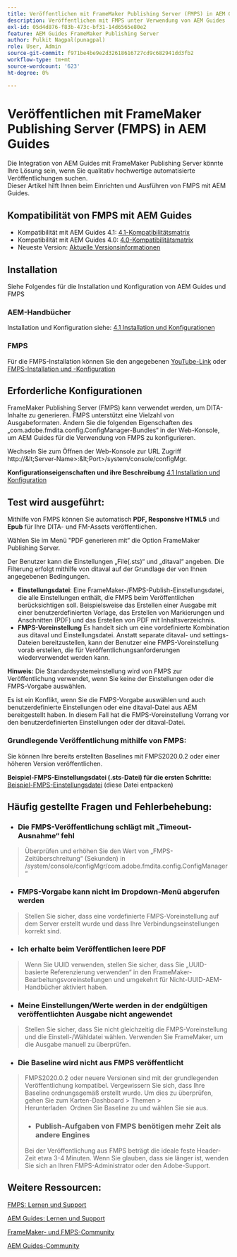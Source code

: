 ```yaml
---
title: Veröffentlichen mit FrameMaker Publishing Server (FMPS) in AEM Guides
description: Veröffentlichen mit FMPS unter Verwendung von AEM Guides
exl-id: 05d4d876-f83b-473c-bf31-14d6565e80e2
feature: AEM Guides FrameMaker Publishing Server
author: Pulkit Nagpal(punagpal)
role: User, Admin
source-git-commit: f971be4be9e2d32618616727cd9c682941dd3fb2
workflow-type: tm+mt
source-wordcount: '623'
ht-degree: 0%

---
```


# Veröffentlichen mit FrameMaker Publishing Server (FMPS) in AEM Guides

Die Integration von AEM Guides mit FrameMaker Publishing Server könnte Ihre Lösung sein, wenn Sie qualitativ hochwertige automatisierte Veröffentlichungen suchen.\
Dieser Artikel hilft Ihnen beim Einrichten und Ausführen von FMPS mit AEM Guides.

## Kompatibilität von FMPS mit AEM Guides

- Kompatibilität mit AEM Guides 4.1: [4.1-Kompatibilitätsmatrix](https://experienceleague.adobe.com/docs/experience-manager-guides-learn/tutorials/release-info/release-notes/on-prem-release-notes/release-notes-4.1.html?lang=de/#compatibility-matrix)
- Kompatibilität mit AEM Guides 4.0: [4.0-Kompatibilitätsmatrix](https://helpx.adobe.com/xml-documentation-for-experience-manager/release-note/release-notes-xml-documentation-solution-4-0.html/#Compatibility%20matrix)
- Neueste Version: [Aktuelle Versionsinformationen](https://experienceleague.adobe.com/docs/experience-manager-guides-learn/tutorials/release-info/latest-release-info.html?lang=de)

## Installation

Siehe Folgendes für die Installation und Konfiguration von AEM Guides und FMPS

### AEM-Handbücher

Installation und Konfiguration siehe: [4.1 Installation und Konfigurationen](https://helpx.adobe.com/content/dam/help/en/xml-documentation-solution/4-1-2/Adobe-Experience-Manager-Guides_Installation-Configuration-Guide_EN.pdf)

### FMPS

Für die FMPS-Installation können Sie den angegebenen [YouTube-Link](https://www.youtube.com/watch?v=2deelyM5VA8&t) oder [FMPS-Installation und -Konfiguration](https://help.adobe.com/en_US/framemaker/server/index.html#t=fmps-user-guide%2Finstall_config_fmps.html%23install_config_fmps&amp;rhtocid=_2)

## Erforderliche Konfigurationen

FrameMaker Publishing Server (FMPS) kann verwendet werden, um DITA-Inhalte zu generieren. FMPS unterstützt eine Vielzahl von Ausgabeformaten. Ändern Sie die folgenden Eigenschaften des „com.adobe.fmdita.config.ConfigManager-Bundles“ in der Web-Konsole, um AEM Guides für die Verwendung von FMPS zu konfigurieren.

Wechseln Sie zum Öffnen der Web-Konsole zur URL Zugriff http://\&lt;Server-Name>:\&lt;Port\>/system/console/configMgr.

**Konfigurationseigenschaften und ihre Beschreibung** [4.1 Installation und Konfiguration](https://helpx.adobe.com/content/dam/help/en/xml-documentation-solution/4-1-2/Adobe-Experience-Manager-Guides_Installation-Configuration-Guide_EN.pdf#page=89)

## Test wird ausgeführt:

Mithilfe von FMPS können Sie automatisch **PDF, Responsive HTML5** und **Epub** für Ihre DITA- und FM-Assets veröffentlichen.

Wählen Sie im Menü &quot;PDF generieren mit“ die Option FrameMaker Publishing Server.

Der Benutzer kann die Einstellungen „File(.sts)“ und „ditaval“ angeben. Die Filterung erfolgt mithilfe von ditaval auf der Grundlage der von Ihnen angegebenen Bedingungen.

- **Einstellungsdatei**: Eine FrameMaker-/FMPS-Publish-Einstellungsdatei, die alle Einstellungen enthält, die FMPS beim Veröffentlichen berücksichtigen soll. Beispielsweise das Erstellen einer Ausgabe mit einer benutzerdefinierten Vorlage, das Erstellen von Markierungen und Anschnitten (PDF) und das Erstellen von PDF mit Inhaltsverzeichnis.
- **FMPS-Voreinstellung** Es handelt sich um eine vordefinierte Kombination aus ditaval und Einstellungsdatei. Anstatt separate ditaval- und settings-Dateien bereitzustellen, kann der Benutzer eine FMPS-Voreinstellung vorab erstellen, die für Veröffentlichungsanforderungen wiederverwendet werden kann.

**Hinweis:** Die Standardsystemeinstellung wird von FMPS zur Veröffentlichung verwendet, wenn Sie keine der Einstellungen oder die FMPS-Vorgabe auswählen.

Es ist ein Konflikt, wenn Sie die FMPS-Vorgabe auswählen und auch benutzerdefinierte Einstellungen oder eine ditaval-Datei aus AEM bereitgestellt haben. In diesem Fall hat die FMPS-Voreinstellung Vorrang vor den benutzerdefinierten Einstellungen oder der ditaval-Datei.

### Grundlegende Veröffentlichung mithilfe von FMPS:

Sie können Ihre bereits erstellten Baselines mit FMPS2020.0.2 oder einer höheren Version veröffentlichen.

**Beispiel-FMPS-Einstellungsdatei (.sts-Datei) für die ersten Schritte:** [Beispiel-FMPS-Einstellungsdatei](https://acrobat.adobe.com/link/track?uri=urn:aaid:scds:US:ef750752-7a7e-4e51-923e-6b7d9861ed54) (diese Datei entpacken)

## Häufig gestellte Fragen und Fehlerbehebung:

- ### Die FMPS-Veröffentlichung schlägt mit „Timeout-Ausnahme“ fehl

>Überprüfen und erhöhen Sie den Wert von „FMPS-Zeitüberschreitung“ (Sekunden) in /system/console/configMgr/com.adobe.fmdita.config.ConfigManager“

- ### FMPS-Vorgabe kann nicht im Dropdown-Menü abgerufen werden

>Stellen Sie sicher, dass eine vordefinierte FMPS-Voreinstellung auf dem Server erstellt wurde und dass Ihre Verbindungseinstellungen korrekt sind.

- ### Ich erhalte beim Veröffentlichen leere PDF

>Wenn Sie UUID verwenden, stellen Sie sicher, dass Sie „UUID-basierte Referenzierung verwenden“ in den FrameMaker-Bearbeitungsvoreinstellungen und umgekehrt für Nicht-UUID-AEM-Handbücher aktiviert haben.

- ### Meine Einstellungen/Werte werden in der endgültigen veröffentlichten Ausgabe nicht angewendet

>Stellen Sie sicher, dass Sie nicht gleichzeitig die FMPS-Voreinstellung und die Einstell-/Wähldatei wählen. Verwenden Sie FrameMaker, um die Ausgabe manuell zu überprüfen.

- ### Die Baseline wird nicht aus FMPS veröffentlicht

>FMPS2020.0.2 oder neuere Versionen sind mit der grundlegenden Veröffentlichung kompatibel.
>Vergewissern Sie sich, dass Ihre Baseline ordnungsgemäß erstellt wurde. Um dies zu überprüfen, gehen Sie zum Karten-Dashboard > Themen > Herunterladen  Ordnen Sie Baseline zu und wählen Sie sie aus.
>- ### Publish-Aufgaben von FMPS benötigen mehr Zeit als andere Engines
>Bei der Veröffentlichung aus FMPS beträgt die ideale feste Header-Zeit etwa 3-4 Minuten. Wenn Sie glauben, dass sie länger ist, wenden Sie sich an Ihren FMPS-Administrator oder den Adobe-Support.

## Weitere Ressourcen:

[FMPS: Lernen und Support](https://helpx.adobe.com/de/support/framemaker-publishing-server.html)

[AEM Guides: Lernen und Support](https://helpx.adobe.com/in/support/xml-documentation-for-experience-manager.html)

[FrameMaker- und FMPS-Community](https://community.adobe.com/t5/framemaker/ct-p/ct-framemaker?page=1&sort=latest_replies&lang=all&tabid=all)

[AEM Guides-Community](https://experienceleaguecommunities.adobe.com/t5/experience-manager-guides/ct-p/aem-xml-documentation?profile.language=de)
